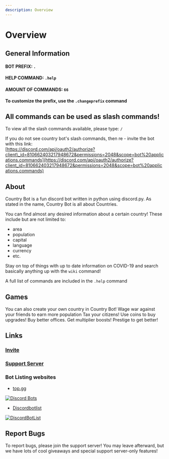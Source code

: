 ```yaml
---
description: Overview
---
```


# Overview

## General Information

#### BOT PREFIX: `.`

#### HELP COMMAND: `.help`

#### AMOUNT OF COMMANDS: `66`

**To customize the prefix, use the `.changeprefix` command**

## All commands can be used as slash commands!

To view all the slash commands available, please type: `/` 

If you do not see country bot's slash commands, then re - invite the bot with this link:  
[https://discord.com/api/oauth2/authorize?client\_id=810662403217948672&permissions=2048&scope=bot%20applications.commands](https://discord.com/api/oauth2/authorize?client_id=810662403217948672&permissions=2048&scope=bot%20applications.commands)

## About

Country Bot is a fun discord bot written in python using discord.py. As stated in the name, Country Bot is all about Countries.

You can find almost any desired information about a certain country! These include but are not limited to:

* area
* population
* capital
* language
* currency 
* etc.

Stay on top of things with up to date information on COVID-19 and search basically anything up with the `wiki` command!

A full list of commands are included in the `.help` command

## Games

You can also create your own country in Country Bot! Wage war against your friends to earn more population Tax your citizens! Use coins to buy upgrades! Buy better offices. Get multiplier boosts! Prestige to get better!

## Links

### [Invite](https://discord.com/api/oauth2/authorize?client_id=810662403217948672&permissions=2048&scope=bot%20applications.commands)

### [Support Server](https://discord.gg/hCgh9wngkS)

### Bot Listing websites

* [top.gg](https://top.gg/bot/810662403217948672)

[![Discord Bots](https://top.gg/api/widget/810662403217948672.svg)](https://top.gg/bot/810662403217948672)



* [Discordbotlist](https://discordbotlist.com/)

[![DiscordBotList](https://discordbotlist.com/api/v1/bots/810662403217948672/widget)](https://discordbotlist.com/bots/810662403217948672)



## Report Bugs

To report bugs, please join the support server! You may leave afterward, but we have lots of cool giveaways and special support server-only features!


